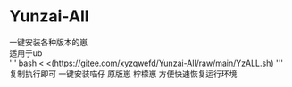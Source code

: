 # Yunzai-All  
一键安装各种版本的崽  
适用于ub  
'''
bash < <(https://gitee.com/xyzqwefd/Yunzai-All/raw/main/YzALL.sh)
'''
复制执行即可
一键安装喵仔 原版崽 柠檬崽
方便快速恢复运行环境
